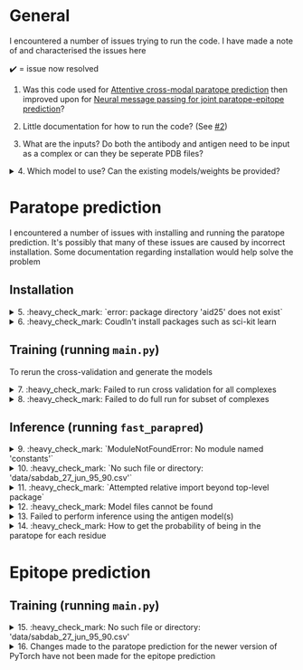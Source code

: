 # General

I encountered a number of issues trying to run the code. I have made a note of and characterised the issues here

:heavy_check_mark: = issue now resolved

1) Was this code used for [Attentive cross-modal paratope prediction](https://arxiv.org/pdf/1806.04398) then improved upon for [Neural message passing for joint paratope-epitope prediction](https://arxiv.org/pdf/2106.00757.pdf)?

2) Little documentation for how to run the code? (See [#2](https://github.com/andreeadeac22/attentive-parapred/issues/2))

3) What are the inputs? Do both the antibody and antigen need to be input as a complex or can they be seperate PDB files?

<details>
<summary>4. Which model to use? Can the existing models/weights be provided? </summary>

Code for the following models exists. However, it is not clear which model is best to use and the trained weights for each of the models are not included within the repository. Using the code the models can be retrained but it's not clear what run or fold is best to use from the 100 generated files.

| Paper | Model name                            | Code | Description                                                                                     |
|-------|---------------------------------------|------|-------------------------------------------------------------------------------------------------|
| 2018  | LSTM Baseline aka RNNModel            | 6    | Antibody-only paratope prediction, baseline                                                     |
| 2018  | Parapred  aka AbSeqModel              | 1    | Antibody-only paratope prediction, existing model by Liberis et al.                             |
| 2018  | Fast-Parapred aka AtrousSelf          | 5    | Antibody-only paratope prediction, while requiring only half the computational time of Parapred |
| 2018  | AG-Fast-Parapred aka AG               | 4    | Antibody and antigen paratope prediction                                                        |
| 2021? | Cross-self AG-Fast-Parapred aka XSelf | 7    | Improved antibody and antigen paratope prediction?                                              |
| 2021? | AttentionRNN                          | 2    | ?                                                                                               |
| 2021? | DilatedConv                           | 3    | ?                                                                                               |

</details>

# Paratope prediction

I encountered a number of issues with installing and running the paratope prediction. It's possibly that many of these issues are caused by incorrect installation. Some documentation regarding installation would help solve the problem

## Installation

<details>
<summary>5. :heavy_check_mark: `error: package directory 'aid25' does not exist` </summary>

Steps to replicate:
```bash
# Download repo
git clone https://github.com/andreeadeac22/attentive-parapred.git && cd attentive-parapred

# Create conda env
conda create --name parapred_test -y
conda activate parapred_test

# Install dependencies
python setup.py install
```

Fix: Changed package name (see [1ccecc6](https://github.com/PhilPalmer/attentive-parapred/commit/1ccecc618e4cd8fb7fb409a57b3efeb75ffddcf8))

</details>

<details>
<summary>6. :heavy_check_mark: Coudln't install packages such as sci-kit learn </summary>

Error:

Possibly an issue with my development environment and not the package:
```
error: Setup script exited with error: Command "g++ -pthread -B /home/pp502/.conda/envs/parapred/compiler_compat -Wl,--sysroot=/ -Wsign-compare -DNDEBUG -g -fwrapv -O3 -Wall -fPIC -I/home/pp502/.conda/envs/parapred/lib/python3.8/site-packages/numpy/core/include -I/home/pp502/.conda/envs/parapred/lib/python3.8/site-packages/numpy/core/include -I/home/pp502/.conda/envs/parapred/include/python3.8 -c sklearn/cluster/_dbscan_inner.cpp -o build/temp.linux-x86_64-3.8/sklearn/cluster/_dbscan_inner.o -MMD -MF build/temp.linux-x86_64-3.8/sklearn/cluster/_dbscan_inner.o.d" failed with exit status 1
```

Fix: Manually installed troublesome packages with conda and commented the installs out from my local version of the `setup.py` script

</details>

## Training (running `main.py`)

To rerun the cross-validation and generate the models

<details>
<summary>7. :heavy_check_mark: Failed to run cross validation for all complexes</summary>

Steps to replicate:
```bash
python main.py
```

Error:

Failed to run cross validation for all complexes in [`paratope/data/sabdab_27_jun_95_90.csv`](paratope/data/sabdab_27_jun_95_90.csv). It took a long while to process and samples and threw an error because a tensor was unexpectantly empty:
```
Computing and storing the dataset...
in load_chains
name A
Processing PDB  4bz1
all_max tensor(54.)
name D
Processing PDB  3gbm
name A
Processing PDB  2qqn
all_max tensor(66.)
name A
Processing PDB  5mes
name A
Processing PDB  2ypv
all_max tensor(110.)
name C
Processing PDB  4uu9
name B

....

Processing PDB  1w72
name 
Processing PDB  3gjf
name B
Processing PDB  3wkm
total dist torch.Size([1419, 32, 1269])
Crossvalidation run 1
cdrs torch.Size([1419, 32, 34])
ag torch.Size([1419, 1269, 28])
Fold:  1
len(train_idx 1277
---------------------------------------------------------------------------
IndexError                                Traceback (most recent call last)
~/Documents/GitHub/attentive-parapred/paratope/main.py in <module>
    147     initial_compute_classifier_metrics(labels, probs, threshold=0.4913739)
    148 
--> 149 run_cv()
    150 #process_cv_results()

~/Documents/GitHub/attentive-parapred/paratope/main.py in run_cv(dataset, output_folder, num_iters)
    103                            str(i) + "-fold-{}.pth.tar"
    104         kfold_cv_eval(dataset,
--> 105                       output_file, weights_template, seed=i)
    106 
    107 def process_cv_results():

~/Documents/GitHub/attentive-parapred/paratope/evaluation.py in kfold_cv_eval(dataset, output_file, weights_template, seed)
    121                             ag_train, ag_masks_train, ag_lengths_train, dist_mat_train, weights_template, i,
    122                             cdrs_test, lbls_test, mask_test, lengths_test,
--> 123                             ag_test, ag_masks_test, ag_lengths_test, dist_mat_test)
    124 
    125         print("test", file=track_f)

~/Documents/GitHub/attentive-parapred/paratope/xself_run.py in xself_run(cdrs_train, lbls_train, masks_train, lengths_train, ag_train, ag_masks_train, ag_lengths_train, dist_mat_train, weights_template, weights_template_number, cdrs_test, lbls_test, masks_test, lengths_test, ag_test, ag_masks_test, ag_lengths_test, dist_test)
    153             #print("Total time", total_time)
    154 
--> 155         print("Epoch %d - loss is %f : " % (epoch, epoch_loss.data[0]/batches_done))
    156         #print("--- %s seconds ---" % (total_time))
    157         times.append(total_time)

IndexError: invalid index of a 0-dim tensor. Use `tensor.item()` in Python or `tensor.item<T>()` in C++ to convert a 0-dim tensor to a number
```

Fix: As the error is caused by a print statement it can simply be commented out and the script will then run correctly (see [1c7b82d](https://github.com/PhilPalmer/attentive-parapred/commit/1c7b82daac39ed8084ad174e0015cac7e7157206))

</details>

<details>
<summary>8. :heavy_check_mark: Failed to do full run for subset of complexes</summary>

Steps to replicate:
```bash
# Keep only top 10 complexes and make back-up of all complexes
cd paratope/data
cp sabdab_27_jun_95_90.csv sabdab_27_jun_95_90.csv.bak && head -n 10 sabdab_27_jun_95_90.csv.bak > sabdab_27_jun_95_90.csv

# Modify the last 3 lines to do `full_run()` not just cross validation
head -n -3 main.py > main_full_run.py
echo 'full_run()' >> main_full_run.py

# Do full run
python main_full_run.py
```

Error:

For some reason it appears that too few arguments are passed to the function that performs forward propagation. This may be the result of PyTorch updates (see [here](https://discuss.pytorch.org/t/typeerror-forward-missing-2-required-positional-arguments-cap-lens-and-hidden/20010/2)), however, I am not sure because I am using the recommend version in the `requirements.txt`
```
---------------------------------------------------------------------------
TypeError                                 Traceback (most recent call last)
~/Documents/GitHub/attentive-parapred/paratope/main.py in <module>
    149 # run_cv()
    150 #process_cv_results()
--> 151 full_run()

~/Documents/GitHub/attentive-parapred/paratope/main.py in full_run(dataset, out_weights)
     65             print("input shape", input.data.shape)
     66             #print("lengths", lengths[j:j+32])
---> 67             output = model(input, lengths[j:j+32])
     68             lbls = index_select(total_lbls, 0, interval)
     69             print("lbls before pack", lbls.shape)

~/anaconda3/lib/python3.7/site-packages/torch/nn/modules/module.py in _call_impl(self, *input, **kwargs)
    725             result = self._slow_forward(*input, **kwargs)
    726         else:
--> 727             result = self.forward(*input, **kwargs)
    728         for hook in itertools.chain(
    729                 _global_forward_hooks.values(),

TypeError: forward() missing 2 required positional arguments: 'masks' and 'lengths'
```

Fix: I am unsure of the exact cause of this error but no fix is required as only the cross-validation can be run instead of the full run and no error is produced

</details>

## Inference (running `fast_parapred`)

<details>
<summary>9. :heavy_check_mark: `ModuleNotFoundError: No module named 'constants'` </summary>

Steps to replicate:
```bash
fast_parapred --help
```

Error:

Could not import other scripts when running the `fast_parapred` command:
```
Traceback (most recent call last):
  File "/home/pp502/.conda/envs/parapred/bin/fast_parapred", line 33, in <module>
    sys.exit(load_entry_point('Fast-Parapred==1.0', 'console_scripts', 'fast_parapred')())
  File "/home/pp502/.conda/envs/parapred/bin/fast_parapred", line 25, in importlib_load_entry_point
    return next(matches).load()
  File "/home/pp502/.conda/envs/parapred/lib/python3.8/importlib/metadata.py", line 77, in load
    module = import_module(match.group('module'))
  File "/home/pp502/.conda/envs/parapred/lib/python3.8/importlib/__init__.py", line 127, in import_module
    return _bootstrap._gcd_import(name[level:], package, level)
  File "<frozen importlib._bootstrap>", line 1014, in _gcd_import
  File "<frozen importlib._bootstrap>", line 991, in _find_and_load
  File "<frozen importlib._bootstrap>", line 975, in _find_and_load_unlocked
  File "<frozen importlib._bootstrap>", line 671, in _load_unlocked
  File "<frozen importlib._bootstrap_external>", line 848, in exec_module
  File "<frozen importlib._bootstrap>", line 219, in _call_with_frames_removed
  File "/home/pp502/.conda/envs/parapred/lib/python3.8/site-packages/paratope/library_commands.py", line 38, in <module>
    from constants import *
ModuleNotFoundError: No module named 'constants'
```

Fix: Run the `library_commands.py` script instead eg
```
python library_commands.py --help
```

</details>


<details>
<summary>10. :heavy_check_mark: `No such file or directory: 'data/sabdab_27_jun_95_90.csv'` </summary>

Steps to replicate:
```bash
python paratope/library_commands.py --help
```

Error: The SAbDab CSV file cannot be found

Fix: Run the `library_commands.py` script is run in the `paratope` directory so that the SAbDab CSV file can be found. It may also be possible to change the location of this file or make it a parameter in the `constants.py` file or make it an input parameter, however, this is slightly more difficult and I couldn't get it to work instantly

</details>


<details>
<summary>11. :heavy_check_mark: `Attempted relative import beyond top-level package` </summary>

Steps to replicate:
```bash
python library_commands.py --help
```

Error:

This may be because of the way I am trying to run the package but I was getting this error:
```
File "library_commands.py", line 38, in <module>
  from .constants import *
ImportError: attempted relative import with no known parent package
```

Fix: Removed the `.` before the imported filenames in `library_commands.py` (see [38c97b9](https://github.com/PhilPalmer/attentive-parapred/commit/38c97b9da1ea25a05c6d4ad6ad5205f7148bb14f))

</details>


<details>
<summary>12. :heavy_check_mark: Model files cannot be found</summary>

Steps to replicate:
```bash
python library_commands.py pdb 4bz1 --model FP
```

Error:

The model files cannot be found for any of the models (LSTM Baseline(L), Parapred(P), Fast-Parapred(FP) or AG-Fast-Parapred (AFP)):
```
Traceback (most recent call last):
  File "library_commands.py", line 187, in <module>
    main()
  File "library_commands.py", line 179, in main
    process_single_pdb(arguments["<pdb_name>"], arguments["--model"],
  File "library_commands.py", line 163, in process_single_pdb
    model = get_predictor(model_type)
  File "library_commands.py", line 72, in get_predictor
    _model.load_state_dict(torch.load(weights))
  File "/home/pp502/.conda/envs/parapred/lib/python3.8/site-packages/torch/serialization.py", line 581, in load
    with _open_file_like(f, 'rb') as opened_file:
  File "/home/pp502/.conda/envs/parapred/lib/python3.8/site-packages/torch/serialization.py", line 230, in _open_file_like
    return _open_file(name_or_buffer, mode)
  File "/home/pp502/.conda/envs/parapred/lib/python3.8/site-packages/torch/serialization.py", line 211, in __init__
    super(_open_file, self).__init__(open(name, mode))
FileNotFoundError: [Errno 2] No such file or directory: 'cv-ab-seq/atrous_self_weights.pth.tar'
```

Fix: Obtain the model weights or retrain the models from scratch?

</details>


<details>
<summary>13. Failed to perform inference using the antigen model(s)</summary>

Steps to replicate:
```bash
python library_commands.py pdb 4bz1 --model AFP --abh H --abl L --ag A
```

Error:

When trying to get the attentional coefficients for each amino acid from the model an index error occurs:
```
after model
in ag visual
writing to visualisation file
Called build_the_pdb_data
4bz1
H
L
name A
pos1 tensor(2)
pos2 tensor(7)
Traceback (most recent call last):
  File "library_commands.py", line 191, in <module>
    main()
  File "library_commands.py", line 184, in main
    arguments["--abh"], arguments["--abl"])
  File "library_commands.py", line 170, in process_single_pdb
    print_ag_weights(out_file_name=pdb_name, model=model)
  File "/home/phil/Documents/GitHub/attentive-parapred/paratope/visualisation.py", line 452, in print_ag_weights
    weights = weights[pos2][0]
IndexError: invalid index of a 0-dim tensor. Use `tensor.item()` in Python or `tensor.item<T>()` in C++ to convert a 0-dim tensor to a number
```

Fix: I am unsure of what the embeddings of the model represent and how to retrieve these weights so am unsure how to fix this error.

</details>

<details>
<summary>14. :heavy_check_mark: How to get the probability of being in the paratope for each residue</summary>

Perform inference for a given PDB file/complex using the Fast-Parapred model:
```bash
python library_commands.py pdb 4bz1 --model FP --abh H --abl L
```

Get just the probability of being within the paratope for each residue:
```python
import pandas as pd

pdb_fname = '4bz1'

with open(pdb_fname) as f:
    lines = [line.rstrip() for line in f]

probs_dict = {'residue' : [], 'paratope_probability' : []}

for line in lines:
    if line.startswith('ATOM') or line.startswith('HETATM'):
      probs_dict['residue'].append(line[16:20])
      probs_dict['paratope_probability'].append(line[60:66])

probs_df = pd.DataFrame(probs_dict)
# Filter for residues > 95% probability of being within the paratope
probs_df[probs_df['paratope_probability'].astype(float) > 0.95]
```

</details>


<!-- When using a dataset with too few samples

Used precomputed dataset containing too few samples
```
Precomputed dataset found, loading...
Crossvalidation run 1
cdrs torch.Size([6, 32, 34])
ag torch.Size([6, 1269, 28])
Traceback (most recent call last):
  File "/home/pp502/attentive-parapred/paratope/main.py", line 149, in <module>
    run_cv()
  File "/home/pp502/attentive-parapred/paratope/main.py", line 104, in run_cv
    kfold_cv_eval(dataset,
  File "/home/pp502/attentive-parapred/paratope/evaluation.py", line 54, in kfold_cv_eval
    for i, (train_idx, test_idx) in enumerate(kf.split(cdrs)):
  File "/home/pp502/.conda/envs/parapred/lib/python3.8/site-packages/sklearn/model_selection/_split.py", line 331, in split
    raise ValueError(
ValueError: Cannot have number of splits n_splits=10 greater than the number of samples: n_samples=6.
``` -->

# Epitope prediction

## Training (running `main.py`)

<details>
<summary>15. :heavy_check_mark: No such file or directory: 'data/sabdab_27_jun_95_90.csv'</summary>

Steps to replicate:
```bash
cd epitope
python main.py
```

Error:
```
Traceback (most recent call last):
  File "main.py", line 6, in <module>
    from preprocessing import open_dataset
  File "/home/pp502/attentive-parapred-test/epitope/preprocessing.py", line 19, in <module>
    data_frame = pd.read_csv(DATA_DIRECTORY + CSV_NAME)
  File "/home/pp502/.conda/envs/parapred/lib/python3.8/site-packages/pandas/io/parsers.py", line 686, in read_csv
    return _read(filepath_or_buffer, kwds)
  File "/home/pp502/.conda/envs/parapred/lib/python3.8/site-packages/pandas/io/parsers.py", line 452, in _read
    parser = TextFileReader(fp_or_buf, **kwds)
  File "/home/pp502/.conda/envs/parapred/lib/python3.8/site-packages/pandas/io/parsers.py", line 946, in __init__
    self._make_engine(self.engine)
  File "/home/pp502/.conda/envs/parapred/lib/python3.8/site-packages/pandas/io/parsers.py", line 1178, in _make_engine
    self._engine = CParserWrapper(self.f, **self.options)
  File "/home/pp502/.conda/envs/parapred/lib/python3.8/site-packages/pandas/io/parsers.py", line 2008, in __init__
    self._reader = parsers.TextReader(src, **kwds)
  File "pandas/_libs/parsers.pyx", line 382, in pandas._libs.parsers.TextReader.__cinit__
  File "pandas/_libs/parsers.pyx", line 674, in pandas._libs.parsers.TextReader._setup_parser_source
FileNotFoundError: [Errno 2] No such file or directory: 'data/sabdab_27_jun_95_90.csv'
```

Fix: Done in [0b113c2](https://github.com/PhilPalmer/attentive-parapred/commit/0b113c293bc0f14072bf0c80793b1f9cb0ab486e) by updating the data dir and PDB paths in `constants.py`

</details>


<details>
<summary> 16. Changes made to the paratope prediction for the newer version of PyTorch have not been made for the epitope prediction</summary>

Steps to replicate:
```bash
cd epitope
python main.py
```

Error:
```
Traceback (most recent call last):
  File "main.py", line 18, in <module>
    from evaluation import *
  File "/home/pp502/attentive-parapred-test/epitope/evaluation.py", line 5, in <module>
    np.set_printoptions(threshold=np.nan)
  File "/home/pp502/.conda/envs/parapred/lib/python3.8/site-packages/numpy/core/arrayprint.py", line 243, in set_printoptions
    opt = _make_options_dict(precision, threshold, edgeitems, linewidth,
  File "/home/pp502/.conda/envs/parapred/lib/python3.8/site-packages/numpy/core/arrayprint.py", line 86, in _make_options_dict
    raise ValueError("threshold must be non-NAN, try "
ValueError: threshold must be non-NAN, try sys.maxsize for untruncated representation
```

Fix: Add [these changes](https://github.com/PhilPalmer/attentive-parapred/commit/d6a1740faf834d3439fa0e67a014f7e2ad6040a1) to scripts in the epitope directory

</details>